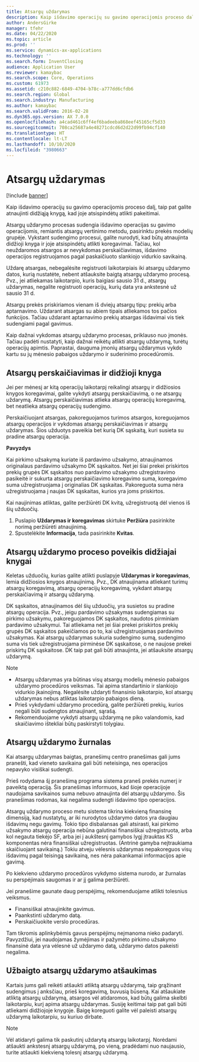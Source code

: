 ```yaml
---
title: Atsargų uždarymas
description: Kaip išdavimo operacijų su gavimo operacijomis proceso dalį, taip pat galite atnaujinti didžiąją knygą, kad joje atsispindėtų atlikti pakeitimai.
author: AndersGirke
manager: tfehr
ms.date: 04/22/2020
ms.topic: article
ms.prod: ''
ms.service: dynamics-ax-applications
ms.technology: ''
ms.search.form: InventClosing
audience: Application User
ms.reviewer: kamaybac
ms.search.scope: Core, Operations
ms.custom: 61973
ms.assetid: c210c882-6849-4704-b78c-a777dd6cfdb6
ms.search.region: Global
ms.search.industry: Manufacturing
ms.author: kamaybac
ms.search.validFrom: 2016-02-28
ms.dyn365.ops.version: AX 7.0.0
ms.openlocfilehash: a4cad461c6ff4ef6badeeba868eef45165cf5d33
ms.sourcegitcommit: 708ca25687a4e48271cdcd6d2d22d99fb94cf140
ms.translationtype: HT
ms.contentlocale: lt-LT
ms.lasthandoff: 10/10/2020
ms.locfileid: "3980663"
---
```

# <a name="inventory-close"></a>Atsargų uždarymas

[!include [banner](../includes/banner.md)]

Kaip išdavimo operacijų su gavimo operacijomis proceso dalį, taip pat galite atnaujinti didžiąją knygą, kad joje atsispindėtų atlikti pakeitimai.

Atsargų uždarymo procesas sudengia išdavimo operacijas su gavimo operacijomis, remiantis atsargų vertinimo metodu, pasirinktu prekės modelių grupėje. Vykstant sudengimo procesui, galite nurodyti, kad būtų atnaujinta didžioji knyga ir joje atsispindėtų atlikti koregavimai. Tačiau, kol neuždaromos atsargos ar nevykdomas perskaičiavimas, išdavimo operacijos registruojamos pagal paskaičiuoto slankiojo vidurkio savikainą. 

Uždarę atsargas, nebegalėsite registruoti laikotarpiais iki atsargų uždarymo datos, kurią nustatėte, nebent atšauksite baigtą atsargų uždarymo procesą. Pvz., jei atliekamas laikotarpio, kuris baigiasi sausio 31 d., atsargų uždarymas, negalite registruoti operacijų, kurių data yra ankstesnė už sausio 31 d. 

Atsargų prekės priskiriamos vienam iš dviejų atsargų tipų: prekių arba aptarnavimo. Uždarant atsargas su abiem tipais atliekamos tos pačios funkcijos. Tačiau uždarant aptarnavimo prekių atsargas išdavimai vis tiek sudengiami pagal gavimus. 

Kaip dažnai vykdomas atsargų uždarymo procesas, priklauso nuo įmonės. Tačiau padėti nustatyti, kaip dažnai reikėtų atlikti atsargų uždarymą, turėtų operacijų apimtis. Paprastai, dauguma įmonių atsargų uždarymus vykdo kartu su jų mėnesio pabaigos uždarymo ir suderinimo procedūromis.

## <a name="inventory-recalculation-and-the-general-ledger"></a>Atsargų perskaičiavimas ir didžioji knyga
Jei per mėnesį ar kitą operacijų laikotarpį reikalingi atsargų ir didžiosios knygos koregavimai, galite vykdyti atsargų perskaičiavimą, o ne atsargų uždarymą. Atsargų perskaičiavimas atlieka atsargų operacijų koregavimą, bet neatlieka atsargų operacijų sudengimo. 

Perskaičiuojant atsargas, pakoreguojamos turimos atsargos, koreguojamos atsargų operacijos ir vykdomas atsargų perskaičiavimas ir atsargų uždarymas. Šios užduotys paveikia bet kurią DK sąskaitą, kuri susieta su pradine atsargų operacija. 

**Pavyzdys** 

Kai pirkimo užsakymą kuriate iš pardavimo užsakymo, atnaujinamos originalaus pardavimo užsakymo DK sąskaitos. Net jei šiai prekei priskirtos prekių grupės DK sąskaitos nuo pardavimo užsakymo užregistravimo pasikeitė ir sukurta atsargų perskaičiavimo koregavimo suma, koregavimo suma užregistruojama į originalias DK sąskaitas. Pakoreguota suma nėra užregistruojama į naujas DK sąskaitas, kurios yra joms priskirtos. 

Kai naujinimas atliktas, galite peržiūrėti DK kvitą, užregistruotą dėl vienos iš šių užduočių.

1.  Puslapio **Uždarymas ir koregavimas** skirtuke **Peržiūra** pasirinkite norimą peržiūrėti atnaujinimą.
2.  Spustelėkite **Informacija**, tada pasirinkite **Kvitas**.

## <a name="effects-of-the-inventory-close-process-on-the-general-ledger"></a>Atsargų uždarymo proceso poveikis didžiajai knygai
Keletas užduočių, kurias galite atlikti puslapyje **Uždarymas ir koregavimas**, lemia didžiosios knygos atnaujinimą. Pvz., DK atnaujinama atliekant turimų atsargų koregavimą, atsargų operacijų koregavimą, vykdant atsargų perskaičiavimą ir atsargų uždarymą. 

DK sąskaitos, atnaujinamos dėl šių užduočių, yra susietos su pradine atsargų operacija. Pvz., jeigu pardavimo užsakymas sudengiamas su pirkimo užsakymu, pakoreguojamos DK sąskaitos, naudotos pirminiam pardavimo užsakymui. Tai atliekama net jei šiai prekei priskirtos prekių grupės DK sąskaitos pakeičiamos po to, kai užregistruojamas pardavimo užsakymas. Kai atsargų uždarymas sukuria sudengimo sumą, sudengimo suma vis tiek užregistruojama pirminėse DK sąskaitose, o ne naujose prekei priskirtų DK sąskaitose. DK taip pat gali būti atnaujinta, jei atšauksite atsargų uždarymą. 

> [!NOTE] 
> - Atsargų uždarymas yra būtinas visų atsargų modelių mėnesio pabaigos uždarymo procedūros veiksmas. Tai apima standartinio ir slankiojo vidurkio įkainojimą. Negalėsite uždaryti finansinio laikotarpio, kol atsargų uždarymas nebus atliktas laikotarpio pabaigos dieną.
> - Prieš vykdydami uždarymo procedūrą, galite peržiūrėti prekių, kurios negali būti sudengtos atnaujinant, sąrašą.
> - Rekomenduojame vykdyti atsargų uždarymą ne piko valandomis, kad skaičiavimo ištekliai būtų paskirstyti tolygiau.

## <a name="the-inventory-close-log"></a> Atsargų uždarymo žurnalas
Kai atsargų uždarymas baigtas, pranešimų centro pranešimas gali jums pranešti, kad vieneto savikaina gali būti neteisinga, nes operacijos nepavyko visiškai sudengti. 

Prieš rodydama šį pranešimą programa sistema praneš prekės numerį ir paveiktą operaciją. Šis pranešimas informuos, kad šioje operacijoje naudojama savikainos suma nebuvo atnaujinta dėl atsargų uždarymo. Šis pranešimas rodomas, kai negalima sudengti išdavimo tipo operacijos. 

Atsargų uždarymo proceso metu sistema tikrina kiekvieną finansinę dimensiją, kad nustatytų, ar iki nurodytos uždarymo datos yra daugiau išdavimų negu gavimų. Tokio tipo disbalansas gali atsirasti, kai pirkimo užsakymo atsargų operacija nebūna galutinai finansiškai užregistruota, arba kol negauta tiekėjo SF, arba jei į aukštesnį gamybos lygį įtrauktas KS komponentas nėra finansiškai užregistruotas. (Antrinė gamyba neįtraukiama skaičiuojant savikainą.) Tokiu atveju vėlesnis uždarymas nepakoreguos visų išdavimų pagal teisingą savikainą, nes nėra pakankamai informacijos apie gavimą. 

Po kiekvieno uždarymo procedūros vykdymo sistema nurodo, ar žurnalas su perspėjimais saugomas ir ar jį galima peržiūrėti. 

Jei pranešime gaunate daug perspėjimų, rekomenduojame atlikti tolesnius veiksmus.

-   Finansiškai atnaujinkite gavimus.
-   Paankstinti uždarymo datą.
-   Perskaičiuokite verslo procedūras.

Tam tikromis aplinkybėmis gavus perspėjimų neįmanoma nieko padaryti. Pavyzdžiui, jei naudojamas žymėjimas ir pažymėto pirkimo užsakymo finansinė data yra vėlesnė už uždarymo datą, uždarymo datos pakeisti negalima.

## <a name="reversing-a-completed-inventory-close"></a>Užbaigto atsargų uždarymo atšaukimas
Kartais jums gali reikėti atšaukti atliktą atsargų uždarymą, taip grąžinant sudengimus į anksčiau, prieš koregavimą, buvusią būseną. Kai atšaukiate atliktą atsargų uždarymą, atsargos vėl atidaromos, kad būtų galima skelbti laikotarpiu, kurį apima atsargų uždarymas. Susiję keitimai taip pat gali būti atliekami didžiojoje knygoje. Baigę koreguoti galite vėl paleisti atsargų uždarymą laikotarpiu, su kuriuo dirbate. 

> [!NOTE] 
> Vėl atidaryti galima tik paskutinį uždarytą atsargų laikotarpį. Norėdami atšaukti ankstesnį atsargų uždarymą, po vieną, pradėdami nuo naujausio, turite atšaukti kiekvieną tolesnį atsargų uždarymą.

